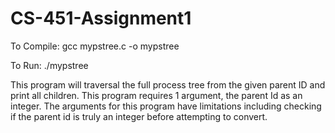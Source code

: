 # CS-451-Assignment1

To Compile:
gcc mypstree.c -o mypstree

To Run:
./mypstree <parent Id>

This program will traversal the full process tree from the given parent ID and print all children. This program requires 1 argument, the parent Id as an integer. 
The arguments for this program have limitations including checking if the parent id is truly an integer before attempting to convert. 
